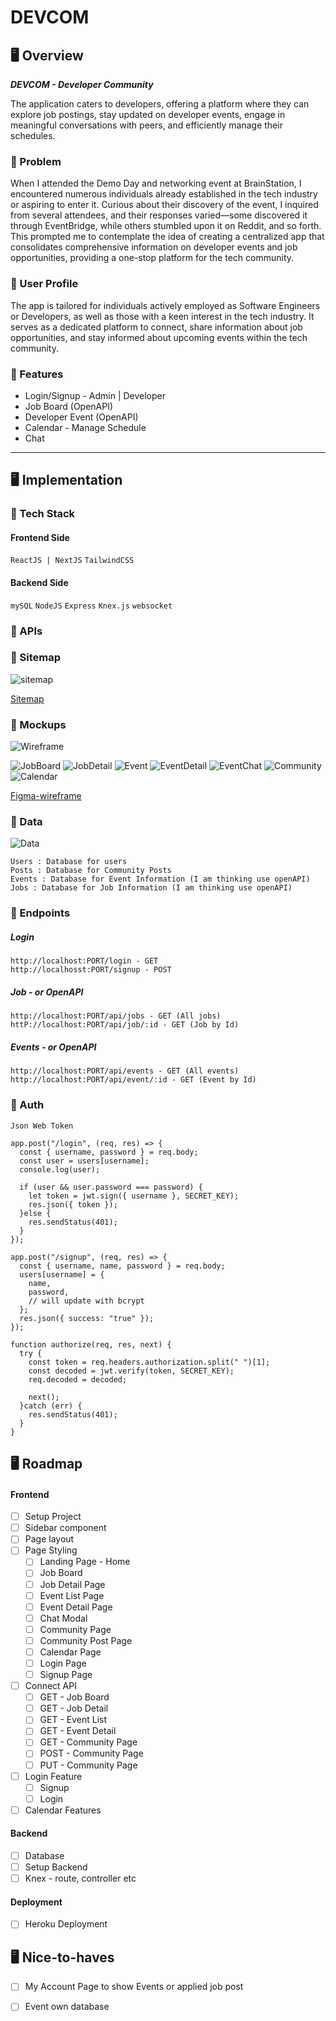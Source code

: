 # DEVCOM

## 🖥 Overview

**_DEVCOM - Developer Community_**

The application caters to developers, offering a platform where they can explore job postings, stay updated on developer events, engage in meaningful conversations with peers, and efficiently manage their schedules. 

### 📍 Problem

When I attended the Demo Day and networking event at BrainStation, I encountered numerous individuals already established in the tech industry or aspiring to enter it. Curious about their discovery of the event, I inquired from several attendees, and their responses varied—some discovered it through EventBridge, while others stumbled upon it on Reddit, and so forth. This prompted me to contemplate the idea of creating a centralized app that consolidates comprehensive information on developer events and job opportunities, providing a one-stop platform for the tech community. 

### 📍 User Profile

The app is tailored for individuals actively employed as Software Engineers or Developers, as well as those with a keen interest in the tech industry. It serves as a dedicated platform to connect, share information about job opportunities, and stay informed about upcoming events within the tech community.

### 📍 Features

<ul>
  <li>Login/Signup - Admin | Developer</li>
  <li>Job Board (OpenAPI)</li>
  <li>Developer Event (OpenAPI)</li>
  <li>Calendar - Manage Schedule</li>
  <li>Chat</li>
</ul>

***

## 🖥 Implementation

### 📍 Tech Stack

#### Frontend Side

`ReactJS | NextJS`
`TailwindCSS`

#### Backend Side

`mySQL`
`NodeJS`
`Express`
`Knex.js`
`websocket`


### 📍 APIs



### 📍 Sitemap


![sitemap](https://i.ibb.co/4Z9fYGp/sitemap.jpg,"sitemap")

[Sitemap](https://miro.com/app/board/uXjVNBSrpvw=/?share_link_id=805996928100)


### 📍 Mockups

![Wireframe](https://i.ibb.co/cXBNpn0/Clean-Shot-2023-12-18-at-17-21-45-2x.png)

![JobBoard](https://i.ibb.co/TbmpHvC/jobboard.jpg)
![JobDetail](https://i.ibb.co/c2Qgn3w/jobdetail.jpg)
![Event](https://i.ibb.co/G3T0MR8/event.jpg)
![EventDetail](https://i.ibb.co/PFz5KTp/eventdetail.jpg)
![EventChat](https://i.ibb.co/N6vGF9b/eventdetail-chat.jpg)
![Community](https://i.ibb.co/vdx9my4/community.jpg)
![Calendar](https://i.ibb.co/tH5gjnF/calendar.jpg)

[Figma-wireframe](https://www.figma.com/file/UqzcD6SbDO6IMNDnJ6MyOY/Devcom?type=design&node-id=77%3A432&mode=design&t=JlqTwTDfc6DToDi9-1)

### 📍 Data

![Data](https://i.ibb.co/Gv8pcGR/Clean-Shot-2023-12-18-at-18-42-03-2x.png)

```
Users : Database for users
Posts : Database for Community Posts
Events : Database for Event Information (I am thinking use openAPI)
Jobs : Database for Job Information (I am thinking use openAPI)
```

### 📍 Endpoints

##### Login
```
http://localhost:PORT/login - GET
http://localhosst:PORT/signup - POST
```

##### Job - or OpenAPI
```
http://localhost:PORT/api/jobs - GET (All jobs)
httP://localhost:PORT/api/job/:id - GET (Job by Id)
```

##### Events - or OpenAPI
```
http://localhost:PORT/api/events - GET (All events)
http://localhost:PORT/api/event/:id - GET (Event by Id)
```
### 📍 Auth

`Json Web Token`

```
app.post("/login", (req, res) => {
  const { username, password } = req.body;
  const user = users[username];
  console.log(user);
  
  if (user && user.password === password) {
    let token = jwt.sign({ username }, SECRET_KEY);
    res.json({ token });
  }else {
    res.sendStatus(401);
  }
});
```
```
app.post("/signup", (req, res) => {
  const { username, name, password } = req.body;
  users[username] = {
    name,
    password, 
    // will update with bcrypt
  };
  res.json({ success: "true" });
});
```
```
function authorize(req, res, next) {
  try {
    const token = req.headers.authorization.split(" ")[1];
    const decoded = jwt.verify(token, SECRET_KEY);
    req.decoded = decoded;
    
    next();
  }catch (err) {
    res.sendStatus(401);
  }
}
```


## 🖥 Roadmap

#### Frontend 

- [ ] Setup Project
- [ ] Sidebar component 
- [ ] Page layout 
- [ ] Page Styling 
  - [ ] Landing Page - Home 
  - [ ] Job Board 
  - [ ] Job Detail Page 
  - [ ] Event List Page 
  - [ ] Event Detail Page 
  - [ ] Chat Modal 
  - [ ] Community Page 
  - [ ] Community Post Page 
  - [ ] Calendar Page 
  - [ ] Login Page 
  - [ ] Signup Page 
- [ ] Connect API 
  - [ ] GET - Job Board
  - [ ] GET - Job Detail
  - [ ] GET - Event List
  - [ ] GET - Event Detail 
  - [ ] GET - Community Page 
  - [ ] POST - Community Page
  - [ ] PUT - Community Page
- [ ] Login Feature 
  - [ ] Signup
  - [ ] Login
- [ ] Calendar Features 

#### Backend 
- [ ] Database
- [ ] Setup Backend 
- [ ] Knex - route, controller etc

#### Deployment 
- [ ] Heroku Deployment 

## 🖥 Nice-to-haves

- [ ] My Account Page to show Events or applied job post 
- [ ] Event own database


